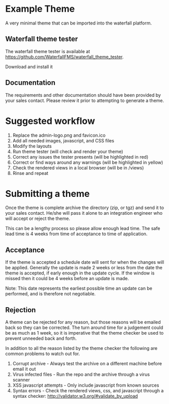 Example Theme
=============

A very minimal theme that can be imported into the waterfall platform.

Waterfall theme tester
----------------------
The waterfall theme tester is available at https://github.com/WaterfallFMS/waterfall_theme_tester.

Download and install it

Documentation
-------------
The requirements and other documentation should have been provided by your sales contact.  Please review it prior to attempting to generate a theme.

Suggested workflow
==================

1. Replace the admin-logo.png and favicon.ico
1. Add all needed images, javascript, and CSS files
1. Modify the layouts
1. Run theme tester (will check and render your theme)
1. Correct any issues the tester presents (will be highlighted in red)
1. Correct or find ways around any warnings (will be highlighted in yellow)
1. Check the rendered views in a local browser (will be in /views)
1. Rinse and repeat

Submitting a theme
==================
Once the theme is complete archive the directory (zip, or tgz) and send it to your sales contact.  He/she will pass it alone to an integration engineer who will accept or reject the theme.

This can be a lengthy process so please allow enough lead time.  The safe lead time is 4 weeks from time of acceptance to time of application.

Acceptance
----------
If the theme is accepted a schedule date will sent for when the changes will be applied.  Generally the update is made 2 weeks or less from the date the theme is accepted, if early enough in the update cycle.  If the window is missed then it could be 4 weeks before an update is made.

Note: This date represents the earliest possible time an update can be performed, and is therefore not negotiable.

Rejection
---------
A theme can be rejected for any reason, but those reasons will be emailed back so they can be corrected.  The turn around time for a judgement could be as much as 1 week, so it is imperative that the theme checker be used to prevent unneeded back and forth.

In addition to all the reason listed by the theme checker the following are common problems to watch out for.

1. Corrupt archive - Always test the archive on a different machine before email it out
1. Virus infected files - Run the repo and the archive through a virus scanner
1. XSS javascript attempts - Only include javascript from known sources
1. Syntax errors - Check the rendered views, css, and javascript through a syntax checker: http://validator.w3.org/#validate_by_upload
